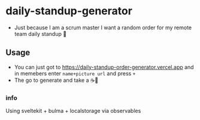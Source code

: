 # daily-standup-generator

- Just because I am a scrum master I want a random order for my remote team daily standup 🤣

## Usage 

- You can just got to https://daily-standup-order-generator.vercel.app and in memebers enter `name+picture url` and press `+`
- The go to generate and take a ☕️🥰

### info

Using sveltekit + bulma + localstorage via observables
